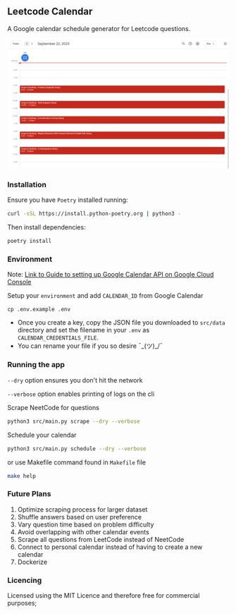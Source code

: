 ## Leetcode Calendar

A Google calendar schedule generator for Leetcode questions.

![An example schedule on Google Calendar](<src/images/schedule.png>)
### Installation

Ensure you have `Poetry` installed running:

```bash
curl -sSL https://install.python-poetry.org | python3 -
```

Then install dependencies:

```sh
poetry install
```

### Environment

Note: [Link to Guide to setting up Google Calendar API on Google Cloud Console](https://stateful.com/blog/events-in-the-google-calendar-API)

Setup your `environment` and add `CALENDAR_ID` from Google Calendar

```
cp .env.example .env
```

- Once you create a key, copy the JSON file you downloaded to `src/data` directory and set the filename in your `.env` as `CALENDAR_CREDENTIALS_FILE`.
- You can rename your file if you so desire ¯\_(ツ)_/¯

### Running the app

`--dry` option ensures you don't hit the network

`--verbose` option enables printing of logs on the cli

Scrape NeetCode for questions

```sh
python3 src/main.py scrape --dry --verbose
```

Schedule your calendar

```sh
python3 src/main.py schedule --dry --verbose
```

or use Makefile command found in `Makefile` file

```sh
make help
```

### Future Plans

1. Optimize scraping process for larger dataset
2. Shuffle answers based on user preference
3. Vary question time based on problem difficulty
4. Avoid overlapping with other calendar events
5. Scrape all questions from LeetCode instead of NeetCode
6. Connect to personal calendar instead of having to create a new calendar
7. Dockerize
### Licencing

Licensed using the MIT Licence and therefore free for commercial purposes;